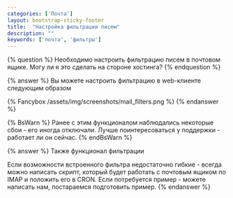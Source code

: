 ```yaml
---
categories: ['Почта']
layout: bootstrap-sticky-footer
title:  "Настройка фильтрации писем"
description: ""
keywords: ['почта', 'фильтры']
---
```

{% question %}
Необходимо настроить фильтрацию писем в почтовом ящике. Могу ли я это сделать на стороне хостинга?
{% endquestion %}

{% answer %}
Вы можете настроить фильтрацию в web-клиенте следующим образом

{% Fancybox /assets/img/screenshots/mail_filters.png %}
{% endanswer %}

{% BsWarn %}
Ранее с этим функционалом наблюдались некоторые сбои - его иногда отключали. Лучше поинтересоваться у поддержки - работает ли он сейчас.
{% endBsWarn %}

{% answer %}
Также функционал фильтрации

Если возможности встроенного фильтра недостаточно гибкие - всегда можно написать скрипт, который будет работать с почтовым ящиком по IMAP и положить его в CRON. Если потребуется пример - можете написать нам, постараемся подготовить пример.
{% endanswer %}